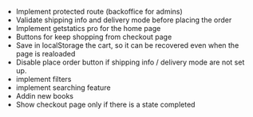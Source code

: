 * Implement protected route (backoffice for admins)
* Validate shipping info and delivery mode before placing the order
* Implement getstatics pro for the home page
* Buttons for keep shopping from checkout page
* Save in localStorage the cart, so it can be recovered even when the page is realoaded
* Disable place order button if shipping info / delivery mode are not set up.
* implement filters
* implement searching feature
* Addin new books
* Show checkout page only if there is a state completed  
